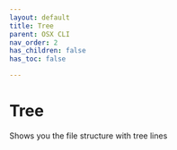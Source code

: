 ```yaml
---
layout: default
title: Tree
parent: OSX CLI
nav_order: 2
has_children: false
has_toc: false

---
```


# Tree

Shows you the file structure with tree lines